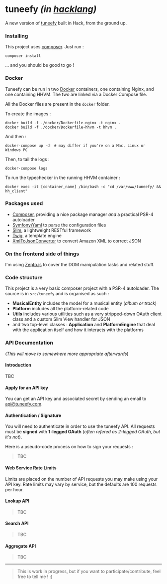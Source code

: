 # tuneefy _(in [hacklang](http://hacklang.org/))_

A new version of [tuneefy](http://tuneefy.com) built in Hack, from the ground up.

### Installing

This project uses [composer](https://getcomposer.org/). Just run :

    composer install

 ... and you should be good to go !

### Docker

Tuneefy can be run in two [Docker](https://www.docker.com/) containers, one containing Nginx, and one containing HHVM. The two are linked via a Docker Compose file.

All the Docker files are present in the `docker` folder.

To create the images :

    docker build -f ./docker/Dockerfile-nginx -t nginx .
    docker build -f ./docker/Dockerfile-hhvm -t hhvm .

And then :

    docker-compose up -d  # may differ if you're on a Mac, Linux or Windows PC

Then, to tail the logs :

    docker-compose logs

To run the typechecker in the running HHVM container :

    docker exec -it [container_name] /bin/bash -c "cd /var/www/tuneefy/ && hh_client"

### Packages used

  - [Composer](https://getcomposer.org/), providing a nice package manager *and* a practical PSR-4 autoloader
  - [Symfony\Yaml](http://symfony.com/doc/current/components/yaml/introduction.html) to parse the configuration files
  - [Slim](http://www.slimframework.com/), a lightweight RESTful framework
  - [Twig](http://twig.sensiolabs.org/), a template engine
  - [XmlToJsonConverter](https://github.com/markwilson/xml-to-json) to convert Amazon XML to correct JSON

### On the frontend side of things

I'm using [Zepto.js](http://zeptojs.com) to cover the DOM manipulation tasks and related stuff.

### Code structure

This project is a very basic composer project with a PSR-4 autoloader.
The source is in `src/tuneefy` and is organised as such :

  * **MusicalEntity** includes the model for a musical entity (_album or track_)
  * **Platform** includes all the platform-related code
  * **Utils** includes various utilities such as a very stripped-down OAuth client class and a custom Slim View handler for JSON
  * and two top-level classes : **Application** and **PlatformEngine** that deal with the application itself and how it interacts with the platforms

### API Documentation
(_This will move to somewhere more appropriate afterwards_)

#### Introduction

TBC

#### Apply for an API key

You can get an API key and associated secret by sending an email to api@tuneefy.com.

#### Authentication / Signature

You will need to authenticate in order to use the tuneefy API. All requests must be **signed** with **1-legged OAuth** (_often refered as 2-legged OAuth, but it's not_).

Here is a pseudo-code process on how to sign your requests :

> TBC

#### Web Service Rate Limits

Limits are placed on the number of API requests you may make using your API key. Rate limits may vary by service, but the defaults are 100 requests per hour.

#### Lookup API

> TBC

#### Search API

> TBC

#### Aggregate API

> TBC

- - -

> This is work in progress, but if you want to participate/contribute, feel free to tell me ! :)
